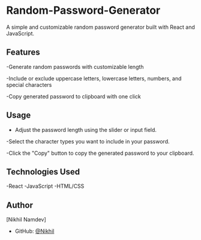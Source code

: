 # Random-Password-Generator
A simple and customizable random password generator built with React and JavaScript.

## Features 
-Generate random passwords with customizable length

-Include or exclude uppercase letters, lowercase letters, numbers, and special characters

-Copy generated password to clipboard with one click

## Usage
- Adjust the password length using the slider or input field.

-Select the character types you want to include in your password.

-Click the "Copy" button to copy the generated password to your clipboard.

## Technologies Used
-React
-JavaScript
-HTML/CSS

## Author

[Nikhil Namdev]
- GitHub: [@Nikhil](https://github.com/NamdevNikhil)
